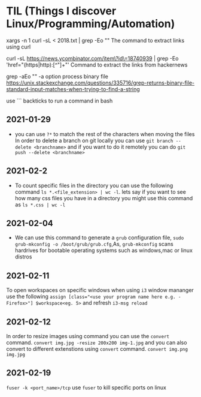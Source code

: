 # TIL (Things I discover Linux/Programming/Automation)


xargs -n 1 curl -sL < 2018.txt | grep -Eo "<title>.*</title>" The command to extract links using curl

curl -sL https://news.ycombinator.com/item\?id\=18740939 | grep -Eo 'href="(https|http):[^\"]+"' Command to extract the links from hackernews

grep -aEo "<title>.*</title>" -a option process binary file https://unix.stackexchange.com/questions/335716/grep-returns-binary-file-standard-input-matches-when-trying-to-find-a-string

use ``` backticks to run a command in bash


## 2021-01-29
- you can use `?*` to match the rest of the characters when moving the files 
In order to delete a branch on git locally you can use `git branch --delete <branchname>` and if you want to do it remotely you can do `git push --delete <branchname>`

## 2021-02-2
- To count specific files in the directory you can use the following command `ls *.<file_extension> | wc -l`. lets say if you want to see how many css files you have in a directory you might use this command as `ls *.css | wc -l`

## 2021-02-04
- We can use this command to generate a `grub` configuration file, `sudo grub-mkconfig -o /boot/grub/grub.cfg`,As, `grub-mkconfig` scans hardrives for bootable operating systems such as windows,mac or linux distros

## 2021-02-11

To open workspaces on specific windows when using `i3` window mananger use the following `assign [class="<use your program name here e.g. - Firefox>"] $workspace<eg. 5>` and refresh `i3-msg reload`

## 2021-02-12

In order to resize images using command you can use the `convert` command. `convert img.jpg -resize 200x200 img-1.jpg` and you can also convert to different extenstions using `convert` command. `convert img.png img.jpg`

## 2021-02-19

`fuser -k <port_name>/tcp` use `fuser` to kill specific ports on linux  
